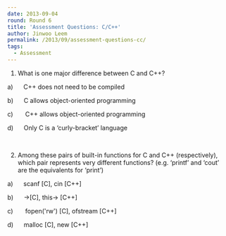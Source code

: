 ```yaml
---
date: 2013-09-04
round: Round 6
title: 'Assessment Questions: C/C++'
author: Jinwoo Leem
permalink: /2013/09/assessment-questions-cc/
tags:
  - Assessment
---
```

1. What is one major difference between C and C++?

a)      C++ does not need to be compiled

b)      C allows object-oriented programming

c)       C++ allows object-oriented programming

d)      Only C is a ‘curly-bracket’ language

&nbsp;

2. Among these pairs of built-in functions for C and C++ (respectively), which pair represents very different functions? (e.g. ‘printf’ and ‘cout’ are the equivalents for ‘print’)

a)      scanf [C], cin [C++]

b)      ->[C], this-> [C++]

c)       fopen('rw') [C], ofstream [C++]

d)      malloc [C], new [C++]
